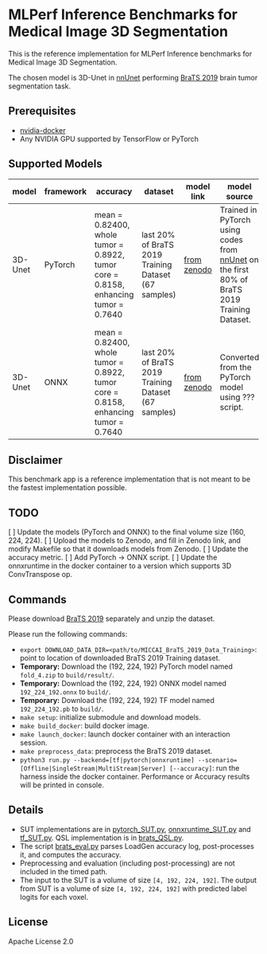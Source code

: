 # MLPerf Inference Benchmarks for Medical Image 3D Segmentation

This is the reference implementation for MLPerf Inference benchmarks for Medical Image 3D Segmentation.

The chosen model is 3D-Unet in [nnUnet](https://github.com/MIC-DKFZ/nnUNet) performing [BraTS 2019](https://www.med.upenn.edu/cbica/brats2019/data.html) brain tumor segmentation task.

## Prerequisites

- [nvidia-docker](https://github.com/NVIDIA/nvidia-docker)
- Any NVIDIA GPU supported by TensorFlow or PyTorch

## Supported Models

| model | framework | accuracy | dataset | model link | model source | precision | notes |
| ----- | --------- | -------- | ------- | ---------- | ------------ | --------- | ----- |
| 3D-Unet | PyTorch | mean = 0.82400, whole tumor = 0.8922, tumor core = 0.8158, enhancing tumor = 0.7640 | last 20% of BraTS 2019 Training Dataset (67 samples) | [from zenodo](???) | Trained in PyTorch using codes from [nnUnet](https://github.com/MIC-DKFZ/nnUNet) on the first 80% of BraTS 2019 Training Dataset. | fp32 | |
| 3D-Unet | ONNX | mean = 0.82400, whole tumor = 0.8922, tumor core = 0.8158, enhancing tumor = 0.7640 | last 20% of BraTS 2019 Training Dataset (67 samples) | [from zenodo](???) | Converted from the PyTorch model using ??? script. | fp32 | |

## Disclaimer
This benchmark app is a reference implementation that is not meant to be the fastest implementation possible.

## TODO

[ ] Update the models (PyTorch and ONNX) to the final volume size (160, 224, 224).
[ ] Upload the models to Zenodo, and fill in Zenodo link, and modify Makefile so that it downloads models from Zenodo.
[ ] Update the accuracy metric.
[ ] Add PyTorch -> ONNX script.
[ ] Update the onnxruntime in the docker container to a version which supports 3D ConvTranspose op.

## Commands

Please download [BraTS 2019](https://www.med.upenn.edu/cbica/brats2019/data.html) separately and unzip the dataset.

Please run the following commands:

- `export DOWNLOAD_DATA_DIR=<path/to/MICCAI_BraTS_2019_Data_Training>`: point to location of downloaded BraTS 2019 Training dataset.
- **Temporary:** Download the (192, 224, 192) PyTorch model named `fold_4.zip` to `build/result/`.
- **Temporary:** Download the (192, 224, 192) ONNX model named `192_224_192.onnx` to `build/`.
- **Temporary:** Download the (192, 224, 192) TF model named `192_224_192.pb` to `build/`.
- `make setup`: initialize submodule and download models.
- `make build_docker`: build docker image.
- `make launch_docker`: launch docker container with an interaction session.
- `make preprocess_data`: preprocess the BraTS 2019 dataset.
- `python3 run.py --backend=[tf|pytorch|onnxruntime] --scenario=[Offline|SingleStream|MultiStream|Server] [--accuracy]`: run the harness inside the docker container. Performance or Accuracy results will be printed in console.

## Details

- SUT implementations are in [pytorch_SUT.py](pytorch_SUT.py), [onnxruntime_SUT.py](onnxruntime_SUT.py) and [tf_SUT.py](tf_SUT.py). QSL implementation is in [brats_QSL.py](brats_QSL.py).
- The script [brats_eval.py](brats_eval.py) parses LoadGen accuracy log, post-processes it, and computes the accuracy.
- Preprocessing and evaluation (including post-processing) are not included in the timed path.
- The input to the SUT is a volume of size `[4, 192, 224, 192]`. The output from SUT is a volume of size `[4, 192, 224, 192]` with predicted label logits for each voxel.

## License

Apache License 2.0
